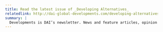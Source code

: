 ```yaml
---
title: Read the latest issue of _Developing Alternatives_
relatedlink: http://dai-global-developments.com/developing-alternatives/
summary: |
  Developments is DAI’s newsletter. News and feature articles, opinion pieces, and interviews highlight DAI projects and offer insight into global development issues of the day.
---
```


